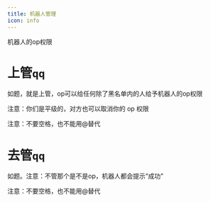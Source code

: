 ```yaml
---
title: 机器人管理
icon: info
---
```


机器人的op权限

# 上管`qq`

如题，就是上管，op可以给任何除了黑名单内的人给予机器人的op权限

注意：你们是平级的，对方也可以取消你的 op 权限

注意：不要空格，也不能用@替代

# 去管`qq`

如题。注意：不管那个是不是op，机器人都会提示“成功”

注意：不要空格，也不能用@替代